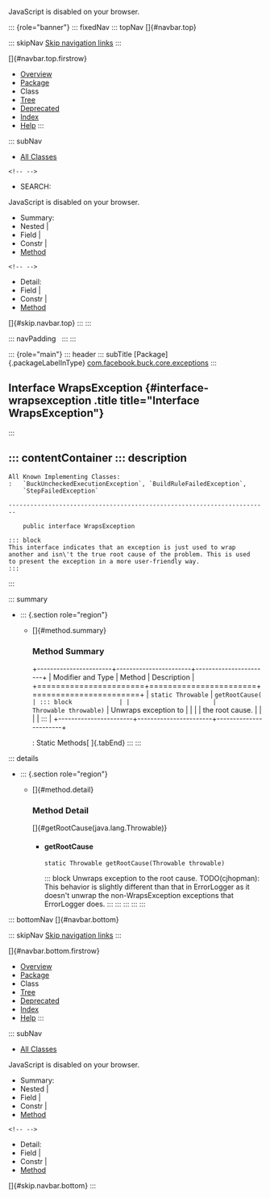 <div>

JavaScript is disabled on your browser.

</div>

::: {role="banner"}
::: fixedNav
::: topNav
[]{#navbar.top}

::: skipNav
[Skip navigation links](#skip.navbar.top "Skip navigation links")
:::

[]{#navbar.top.firstrow}

-   [Overview](../../../../../index.html)
-   [Package](package-summary.html)
-   Class
-   [Tree](package-tree.html)
-   [Deprecated](../../../../../deprecated-list.html)
-   [Index](../../../../../index-all.html)
-   [Help](../../../../../help-doc.html)
:::

::: subNav
-   [All Classes](../../../../../allclasses.html)

```{=html}
<!-- -->
```
-   SEARCH:

<div>

<div>

JavaScript is disabled on your browser.

</div>

</div>

<div>

-   Summary: 
-   Nested \| 
-   Field \| 
-   Constr \| 
-   [Method](#method.summary)

```{=html}
<!-- -->
```
-   Detail: 
-   Field \| 
-   Constr \| 
-   [Method](#method.detail)

</div>

[]{#skip.navbar.top}
:::
:::

::: navPadding
 
:::
:::

::: {role="main"}
::: header
::: subTitle
[Package]{.packageLabelInType} [com.facebook.buck.core.exceptions](package-summary.html)
:::

## Interface WrapsException {#interface-wrapsexception .title title="Interface WrapsException"}
:::

::: contentContainer
::: description
-   

    All Known Implementing Classes:
    :   `BuckUncheckedExecutionException`, `BuildRuleFailedException`,
        `StepFailedException`

    ------------------------------------------------------------------------

        public interface WrapsException

    ::: block
    This interface indicates that an exception is just used to wrap
    another and isn\'t the true root cause of the problem. This is used
    to present the exception in a more user-friendly way.
    :::
:::

::: summary
-   ::: {.section role="region"}
    -   []{#method.summary}

        ### Method Summary

        +-----------------------+-----------------------+-----------------------+
        | Modifier and Type     | Method                | Description           |
        +=======================+=======================+=======================+
        | `static Throwable`    | `getRootCause​(        | ::: block             |
        |                       | Throwable throwable)` | Unwraps exception to  |
        |                       |                       | the root cause.       |
        |                       |                       | :::                   |
        +-----------------------+-----------------------+-----------------------+

        : Static Methods[ ]{.tabEnd}
    :::
:::

::: details
-   ::: {.section role="region"}
    -   []{#method.detail}

        ### Method Detail

        []{#getRootCause(java.lang.Throwable)}

        -   #### getRootCause

            ``` methodSignature
            static Throwable getRootCause​(Throwable throwable)
            ```

            ::: block
            Unwraps exception to the root cause.
            TODO(cjhopman): This behavior is slightly different than
            that in ErrorLogger as it doesn\'t unwrap the
            non-WrapsException exceptions that ErrorLogger does.
            :::
    :::
:::
:::
:::

::: bottomNav
[]{#navbar.bottom}

::: skipNav
[Skip navigation links](#skip.navbar.bottom "Skip navigation links")
:::

[]{#navbar.bottom.firstrow}

-   [Overview](../../../../../index.html)
-   [Package](package-summary.html)
-   Class
-   [Tree](package-tree.html)
-   [Deprecated](../../../../../deprecated-list.html)
-   [Index](../../../../../index-all.html)
-   [Help](../../../../../help-doc.html)
:::

::: subNav
-   [All Classes](../../../../../allclasses.html)

<div>

<div>

JavaScript is disabled on your browser.

</div>

</div>

<div>

-   Summary: 
-   Nested \| 
-   Field \| 
-   Constr \| 
-   [Method](#method.summary)

```{=html}
<!-- -->
```
-   Detail: 
-   Field \| 
-   Constr \| 
-   [Method](#method.detail)

</div>

[]{#skip.navbar.bottom}
:::
